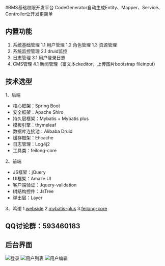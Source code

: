 #BMS基础权限开发平台
	CodeGenerator自动生成Entity、Mapper、Service、Controller让开发更简单
## 内置功能

1. 系统基础管理
   1.1 用户管理
   1.2 角色管理
   1.3 资源管理 
2. 系统监控管理
   2.1 druid监控 
3. 日志管理
   3.1 用户登录日志 
4. CMS管理
   4.1 新闻管理（富文本ckeditor，上传图片bootstrap fileinput）


## 技术选型

1、后端

* 核心框架：Spring Boot
* 安全框架：Apache Shiro
* 持久层框架：Mybatis + Mybatis plus
* 模板引擎：thymeleaf
* 数据库连接池：Alibaba Druid
* 缓存框架：Ehcache
* 日志管理：Log4j2
* 工具类：feilong-core

2、前端

* JS框架：jQuery
* UI框架：Amaze UI
* 客户端验证：Jquery-validation
* 树结构控件：JsTree
* 弹出层：Layer

3、鸣谢
1.[webside](http://git.oschina.net/wjggwm/webside)
2.[mybatis-plus](http://git.oschina.net/baomidou/mybatis-plus)
3.[feilong-core](https://github.com/venusdrogon/feilong-core)

## QQ讨论群：593460183

## 后台界面

![登录](http://git.oschina.net/uploads/images/2016/1230/150126_2acd13ce_14904.jpeg "")
![用户列表](http://git.oschina.net/uploads/images/2016/1230/150143_538119c6_14904.jpeg "")
![用户编辑](http://git.oschina.net/uploads/images/2016/1230/150159_35cb953a_14904.jpeg "")


